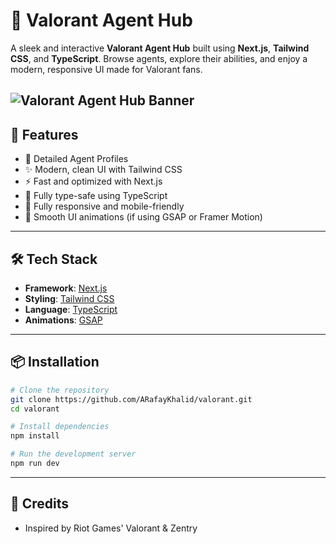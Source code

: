 # 🎯 Valorant Agent Hub

A sleek and interactive **Valorant Agent Hub** built using **Next.js**, **Tailwind CSS**, and **TypeScript**. Browse agents, explore their abilities, and enjoy a modern, responsive UI made for Valorant fans.

![Valorant Agent Hub Banner](/public/img/preview.png)
---

## 🚀 Features

- 🧠 Detailed Agent Profiles
- ✨ Modern, clean UI with Tailwind CSS
- ⚡ Fast and optimized with Next.js
- 🔐 Fully type-safe using TypeScript
- 📱 Fully responsive and mobile-friendly
- 🎥 Smooth UI animations (if using GSAP or Framer Motion)

---

## 🛠 Tech Stack

- **Framework**: [Next.js](https://nextjs.org/)
- **Styling**: [Tailwind CSS](https://tailwindcss.com/)
- **Language**: [TypeScript](https://www.typescriptlang.org/)
- **Animations**: [GSAP](https://greensock.com/gsap/)

---

## 📦 Installation

```bash
# Clone the repository
git clone https://github.com/ARafayKhalid/valorant.git
cd valorant

# Install dependencies
npm install

# Run the development server
npm run dev
```

---

## 🙌 Credits
- Inspired by Riot Games' Valorant & Zentry
